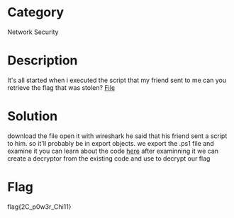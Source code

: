 # Category
Network Security
# Description
It's all started when i executed the script that my friend sent to me can you retrieve the flag that was stolen?
[File](./Arson.pcapng)
# Solution 
download the file
open it with wireshark
he said that his friend sent a script to him. so it'll probably be in export objects. we export the .ps1 file and examine it
you can learn about the code [here](https://pastebin.com/aZAm4bd2)
after examinning it we can create a decryptor from the existing code and use to decrypt our flag
# Flag
flag{2C_p0w3r_Chi11}